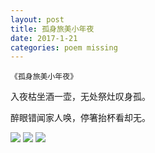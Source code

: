 ```yaml
---
layout: post
title: 孤身旅美小年夜
date: 2017-1-21
categories: poem missing
---
```


`《孤身旅美小年夜》`​

入夜枯坐酒一壶，无处祭灶叹身孤。

醉眼错闻家人唤，停箸抬杯看却无。

<!--more-->
![]({{site.url}}/Images/72.JPG)
![]({{site.url}}/Images/73.JPG)
![]({{site.url}}/Images/74.JPG)

<script>
  (function(i,s,o,g,r,a,m){i['GoogleAnalyticsObject']=r;i[r]=i[r]||function(){
  (i[r].q=i[r].q||[]).push(arguments)},i[r].l=1*new Date();a=s.createElement(o),
  m=s.getElementsByTagName(o)[0];a.async=1;a.src=g;m.parentNode.insertBefore(a,m)
  })(window,document,'script','https://www.google-analytics.com/analytics.js','ga');

  ga('create', 'UA-85986843-1', 'auto');
  ga('send', 'pageview');

</script>
